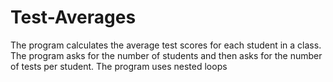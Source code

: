 # Test-Averages
The program calculates the average test scores for each student in a class. The program asks for the number of students and then asks for the number of tests per student. The program uses nested loops
